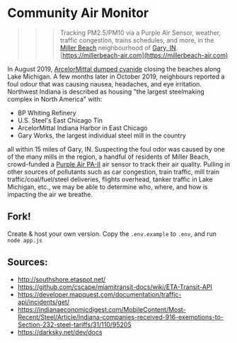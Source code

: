 # Community Air Monitor
>>> Tracking PM2.5/PM10 via a Purple Air Sensor, weather, traffic congestion, trains schedules, and more, in the [Miller Beach](https://en.wikipedia.org/wiki/Miller_Beach) neighbourhood of [Gary, IN](https://en.wikipedia.org/wiki/Gary,_Indiana).
> [https://millerbeach-air.com](https://millerbeach-air.com)

In August 2019, [ArcelorMittal dumped cyanide](https://www.washingtonpost.com/climate-environment/2019/08/19/cyanide-steel-plant-trickled-into-lake-michigan-days-before-public-was-notified/) closing the beaches along Lake Michigan. A few months later in October 2019, neighbours reported a foul odour that was causing nausea, headaches, and eye irritation. Northwest Indiana is described as housing "the largest steelmaking complex in North America" with:

 - BP Whiting Refinery
 - U.S. Steel's East Chicago Tin
 - ArcelorMittal Indiana Harbor in East Chicago
 - Gary Works, the largest individual steel mill in the country

all within 15 miles of Gary, IN. Suspecting the foul odor was caused by one of the many mills in the region, a handful of residents of Miller Beach, crowd-funded a [Purple Air PA-II](https://www2.purpleair.com/collections/air-quality-sensors/products/purpleair-pa-ii) air sensor to track their air quality. Pulling in other sources of pollutants such as car congestion, train traffic, mill train traffic/coal/fuel/steel deliveries, flights overhead, tanker traffic in Lake Michigan, etc., we may be able to determine who, where, and how is impacting the air we breathe.

## Fork!
Create & host your own version. Copy the `.env.example` to `.env`, and run `node app.js`

## Sources:
- http://southshore.etaspot.net/
- https://github.com/cscape/miamitransit-docs/wiki/ETA-Transit-API
- https://developer.mapquest.com/documentation/traffic-api/incidents/get/
- https://indianaeconomicdigest.com/MobileContent/Most-Recent/Steel/Article/Indiana-companies-received-916-exemptions-to-Section-232-steel-tariffs/31/110/95205
- https://darksky.net/dev/docs

